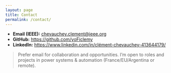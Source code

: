 ```yaml
---
layout: page
title: Contact
permalink: /contact/
---
```


- **Email (IEEE):** <chevauchey.clement@ieee.org>
- **GitHub:** <https://github.com/yoFiclemy>
- **LinkedIn:** https://www.linkedin.com/in/clément-chevauchey-413644179/

> Prefer email for collaboration and opportunities. I’m open to roles and projects in power systems & automation (France/EU/Argentina or remote).
